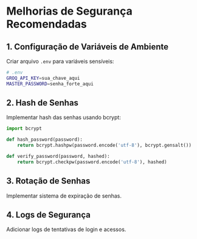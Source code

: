 # Melhorias de Segurança Recomendadas

## 1. Configuração de Variáveis de Ambiente
Criar arquivo `.env` para variáveis sensíveis:

```bash
# .env
GROQ_API_KEY=sua_chave_aqui
MASTER_PASSWORD=senha_forte_aqui
```

## 2. Hash de Senhas
Implementar hash das senhas usando bcrypt:

```python
import bcrypt

def hash_password(password):
    return bcrypt.hashpw(password.encode('utf-8'), bcrypt.gensalt())

def verify_password(password, hashed):
    return bcrypt.checkpw(password.encode('utf-8'), hashed)
```

## 3. Rotação de Senhas
Implementar sistema de expiração de senhas.

## 4. Logs de Segurança
Adicionar logs de tentativas de login e acessos.

